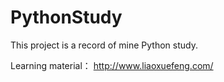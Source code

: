 # PythonStudy
This project is a record of mine Python study.

Learning material：
http://www.liaoxuefeng.com/
